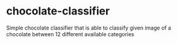# chocolate-classifier
Simple chocolate classifier that is able to classify given image of a chocolate between 12 different available categories
